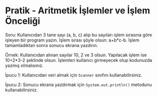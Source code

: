 # Pratik - Aritmetik İşlemler ve İşlem Önceliği

Soru: Kullanıcıdan 3 tane sayı (a, b, c) alıp bu sayıları işlem sırasına göre işleyen bir program yazın. İşlem sırası şöyle olsun: a+b*c-b. İşlem tamamladıktan sonra sonucu ekrana yazdırın.

Örnek: Kullanıcıdan alınan sayılar 10, 2 ve 3 olsun. Yapılacak işlem ise 10+2*3-2 şeklinde olsun. İşlemleri kullanıcı girmeyecek olup kodunuzda yazmış olmalısınız.

İpucu 1: Kullanıcıdan veri almak için `Scanner` sınıfını kullanabilirsiniz.

İpucu 2: Sonucu ekrana yazdırmak için `System.out.println()` metodunu kullanabilirsiniz.
